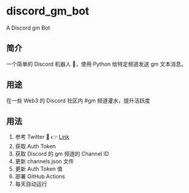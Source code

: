 # discord_gm_bot

A Discord gm Bot

## 简介

一个简单的 Discord 机器人 🤖️，使用 Python 给特定频道发送 gm 文本消息。

## 用途

在一些 Web3 的 Discord 社区内 #gm 频道灌水，提升活跃度

## 用法

1. 参考 Twitter 🧵  👉 [Link](https://twitter.com/gm365/status/1526844732693180416)
2. 获取 Auth Token
3. 获取 Discord 的 gm 频道的 Channel ID
4. 更新 channels.json 文件
5. 更新 Auth Token 值
6. 部署 GitHub Actions
7. 每天自动运行
